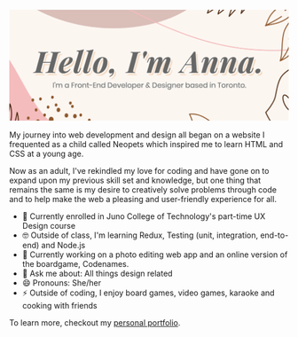 ![Banner](https://github.com/annajliang/annajliang/blob/master/profile-banner.png)

My journey into web development and design all began on a website I frequented as a child called Neopets which inspired me to learn HTML and CSS at a young age.

Now as an adult, I've rekindled my love for coding and have gone on to expand upon my previous skill set and knowledge, but one thing that remains the same is my desire to creatively solve problems through code and to help make the web a pleasing and user-friendly experience for all.

- 🏫 Currently enrolled in Juno College of Technology's part-time UX Design course
- 🤓 Outside of class, I'm learning Redux, Testing (unit, integration, end-to-end) and Node.js
- 🚧 Currently working on a photo editing web app and an online version of the boardgame, Codenames.
- 💬 Ask me about: All things design related
- 😄 Pronouns: She/her
- ⚡️ Outside of coding, I enjoy board games, video games, karaoke and cooking with friends

To learn more, checkout my <a href="https://annaliang.dev/">personal portfolio</a>.
